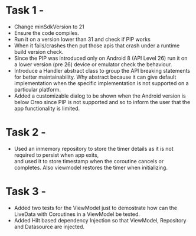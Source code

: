 # Task 1 -
- Change minSdkVersion to 21
- Ensure the code compiles.
- Run it on a version lower than 31 and check if PIP works
- When it fails/crashes then put those apis that crash under a runtime build version check.
- Since the PIP was introduced only on Android 8 (API Level 26) run it on a lower version (pre 26) device or emulator check the behaviour.
- Introduce a Handler abstract class to group the API breaking statements for better maintainability. Why abstract because it can give default implementation when the specific implementation is not supported on a particular platform.
- Added a customizable dialog to be shown when the Android version is below Oreo since PIP is not supported and so to inform the user that the app functionality is limited.
# Task 2 -
- Used an inmemory repository to store the timer details as it is not required to persist when app exits,  
and used it to store timestamp when the coroutine cancels or completes. Also viewmodel restores the timer when initializing.
# Task 3 - 
- Added two tests for the ViewModel just to demostrate how can the LiveData with Coroutines in a ViewModel be tested.
- Added Hilt based dependency Injection so that ViewModel, Repository and Datasource are injected.
